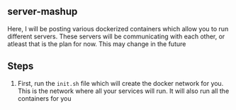 ## server-mashup

Here, I will be posting various dockerized containers which allow you to run different servers. These servers will be communicating with each other, or atleast that is the plan for now. This may change in the future

## Steps

1. First, run the `init.sh` file which will create the docker network for you. This is the network where all your services will run. It will also run all the containers for you


